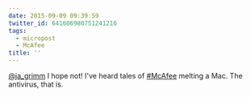 ```yaml
---
date: 2015-09-09 09:39:59
twitter_id: 641606980751241216
tags:
  - micropost
  - McAfee
title: ''
---
```


[@ja_grimm](https://twitter.com/ja_grimm) I hope not! I've heard tales of [#McAfee](https://twitter.com/hashtag/McAfee) melting a Mac. The antivirus, that is.
